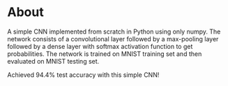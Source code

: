# About
A simple CNN implemented from scratch in Python using only numpy. The network consists of a convolutional layer followed by a max-pooling layer followed by a dense layer with softmax activation function to get probabilities. The network is trained on MNIST training set and then evaluated on MNIST testing set.

Achieved 94.4% test accuracy with this simple CNN!
